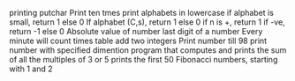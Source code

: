 printing putchar
Print ten tmes
print alphabets in lowercase
if alphabet is small, return 1 else 0
If alphabet (C,s), return 1 else 0
if n is +, return 1 if -ve, return -1 else 0
Absolute value of number
last digit of a number
Every minute will count
times table
add two integers
Print number till 98
print number with specified dimention
program that computes and prints the sum of all the multiples of 3 or 5
prints the first 50 Fibonacci numbers, starting with 1 and 2
